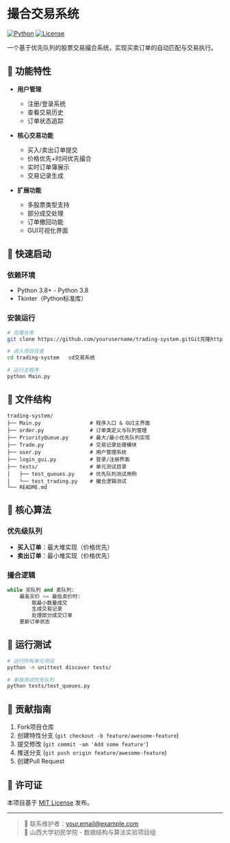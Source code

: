 # 撮合交易系统 

[![Python](https://img.shields.io/badge/Python-3.8%2B-blue)](https://www.python.org/)
[![License](https://img.shields.io/badge/License-MIT-green)](LICENSE)

一个基于优先队列的股票交易撮合系统，实现买卖订单的自动匹配与交易执行。

## 📌 功能特性

- **用户管理**
  - 注册/登录系统
  - 查看交易历史
  - 订单状态追踪
  
- **核心交易功能**
  - 买入/卖出订单提交
  - 价格优先+时间优先撮合
  - 实时订单簿展示
  - 交易记录生成
  
- **扩展功能**
  - 多股票类型支持
  - 部分成交处理
  - 订单撤回功能
  - GUI可视化界面

## 🚀 快速启动

### 依赖环境
- Python 3.8+   - Python 3.8
- Tkinter（Python标准库）

### 安装运行
```bash   ”“bash
# 克隆仓库
git clone https://github.com/yourusername/trading-system.gitGit克隆https://github.com/yourusername/trading-system.git

# 进入项目目录
cd trading-system   cd交易系统

# 运行主程序
python Main.py
```

## 📂 文件结构

```
trading-system/
├── Main.py                # 程序入口 & GUI主界面
├── order.py               # 订单类定义与队列管理
├── PriorityQueue.py       # 最大/最小优先队列实现
├── Trade.py               # 交易记录处理模块
├── user.py                # 用户管理系统
├── login_gui.py           # 登录/注册界面
├── tests/                 # 单元测试目录
│   ├── test_queues.py     # 优先队列测试用例
│   └── test_trading.py    # 撮合逻辑测试
└── README.md
```

## 🧠 核心算法

### 优先级队列
- **买入订单**：最大堆实现（价格优先）
- **卖出订单**：最小堆实现（价格优先）

### 撮合逻辑
```python
while 买队列 and 卖队列:
    最高买价 >= 最低卖价时:
        取最小数量成交
        生成交易记录
        处理部分成交订单
    更新订单状态
```

## 🧪 运行测试

```bash
# 运行所有单元测试
python -m unittest discover tests/

# 单独测试优先队列
python tests/test_queues.py
```

## 🤝 贡献指南

1. Fork项目仓库
2. 创建特性分支 (`git checkout -b feature/awesome-feature`)
3. 提交修改 (`git commit -am 'Add some feature'`)
4. 推送分支 (`git push origin feature/awesome-feature`)
5. 创建Pull Request

## 📜 许可证

本项目基于 [MIT License](LICENSE) 发布。

---

> 📧 联系维护者：your.email@example.com  
> 🏫 山西大学初民学院 - 数据结构与算法实验项目组
